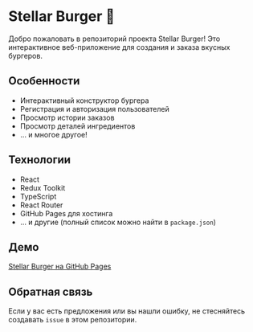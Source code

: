 # Stellar Burger 🍔

Добро пожаловать в репозиторий проекта Stellar Burger! Это интерактивное веб-приложение для создания и заказа вкусных бургеров.

## Особенности

- Интерактивный конструктор бургера
- Регистрация и авторизация пользователей
- Просмотр истории заказов
- Просмотр деталей ингредиентов
- ... и многое другое!

## Технологии

- React
- Redux Toolkit
- TypeScript
- React Router
- GitHub Pages для хостинга
- ... и другие (полный список можно найти в `package.json`)

## Демо

[Stellar Burger на GitHub Pages](https://lostfreez.github.io/react-burger/)

## Обратная связь

Если у вас есть предложения или вы нашли ошибку, не стесняйтесь создавать `issue` в этом репозитории.
